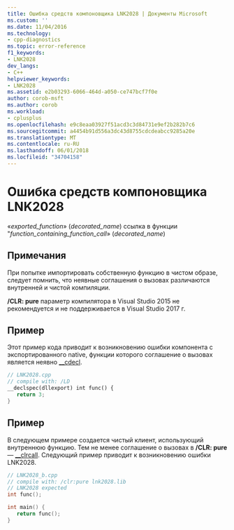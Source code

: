 ```yaml
---
title: Ошибка средств компоновщика LNK2028 | Документы Microsoft
ms.custom: ''
ms.date: 11/04/2016
ms.technology:
- cpp-diagnostics
ms.topic: error-reference
f1_keywords:
- LNK2028
dev_langs:
- C++
helpviewer_keywords:
- LNK2028
ms.assetid: e2b03293-6066-464d-a050-ce747bcf7f0e
author: corob-msft
ms.author: corob
ms.workload:
- cplusplus
ms.openlocfilehash: e9c8eaa03927f51acd3c3d84731e9ef2b282b7c6
ms.sourcegitcommit: a4454b91d556a3dc43d8755cdcdeabcc9285a20e
ms.translationtype: MT
ms.contentlocale: ru-RU
ms.lasthandoff: 06/01/2018
ms.locfileid: "34704158"
---
```

# <a name="linker-tools-error-lnk2028"></a>Ошибка средств компоновщика LNK2028

«*exported_function*» (*decorated_name*) ссылка в функции "*function_containing_function_call*» (*decorated_name*)

## <a name="remarks"></a>Примечания

При попытке импортировать собственную функцию в чистом образе, следует помнить, что неявные соглашения о вызовах различаются внутренней и чистой компиляции.

**/CLR: pure** параметр компилятора в Visual Studio 2015 не рекомендуется и не поддерживается в Visual Studio 2017 г.

## <a name="example"></a>Пример

Этот пример кода приводит к возникновению ошибки компонента с экспортированного native, функции которого соглашение о вызовах является неявно [__cdecl](../../cpp/cdecl.md).

```cpp
// LNK2028.cpp
// compile with: /LD
__declspec(dllexport) int func() {
   return 3;
}
```

## <a name="example"></a>Пример

В следующем примере создается чистый клиент, использующий внутреннюю функцию. Тем не менее соглашение о вызовах в **/CLR: pure** — [__clrcall](../../cpp/clrcall.md). Следующий пример приводит к возникновению ошибки LNK2028.

```cpp
// LNK2028_b.cpp
// compile with: /clr:pure lnk2028.lib
// LNK2028 expected
int func();

int main() {
   return func();
}
```